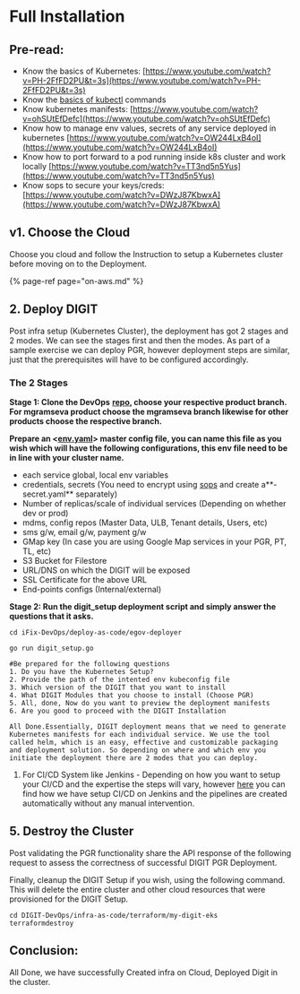 # Full Installation

## Pre-read: <a id="pre-read"></a>

* Know the basics of Kubernetes: [https://www.youtube.com/watch?v=PH-2FfFD2PU&t=3s](https://www.youtube.com/watch?v=PH-2FfFD2PU&t=3s)
* Know the [basics of kubectl](https://www.tutorialspoint.com/kubernetes/kubernetes_kubectl_commands.htm) commands
* Know kubernetes manifests: [https://www.youtube.com/watch?v=ohSUtEfDefc](https://www.youtube.com/watch?v=ohSUtEfDefc)
* Know how to manage env values, secrets of any service deployed in kubernetes [https://www.youtube.com/watch?v=OW244LxB4oI](https://www.youtube.com/watch?v=OW244LxB4oI)
* Know how to port forward to a pod running inside k8s cluster and work locally [https://www.youtube.com/watch?v=TT3nd5n5Yus](https://www.youtube.com/watch?v=TT3nd5n5Yus)
* Know sops to secure your keys/creds: [https://www.youtube.com/watch?v=DWzJ87KbwxA](https://www.youtube.com/watch?v=DWzJ87KbwxA)

## v1. Choose the Cloud <a id="v-1-choose-the-cloud"></a>

Choose you cloud and follow the Instruction to setup a Kubernetes cluster before moving on to the Deployment.

{% page-ref page="on-aws.md" %}



## 2. Deploy DIGIT <a id="2-deploy-digit"></a>

Post infra setup \(Kubernetes Cluster\), the deployment has got 2 stages and 2 modes. We can see the stages first and then the modes. As part of a sample exercise we can deploy PGR, however deployment steps are similar, just that the prerequisites will have to be configured accordingly.

### The 2 Stages <a id="the-2-stages"></a>

**Stage 1:  Clone the DevOps** [**repo**](https://github.com/egovernments/iFix-DevOps.git)**,  choose your respective product branch. For mgramseva product choose the mgramseva branch likewise for other products choose the respective branch.**

 **Prepare an &lt;**[**env.yaml**](https://github.com/egovernments/iFix-DevOps/blob/mgramseva/deploy-as-code/helm/environments/mgramseva-dev.yaml)**&gt; master config file, you can name this file as you wish which will have the following configurations, this env file need to be in line with your cluster name.**

* each service global, local env variables
* credentials, secrets \(You need to encrypt using [sops](https://github.com/mozilla/sops#updatekeys-command) and create a**-secret.yaml** separately\)
* Number of replicas/scale of individual services \(Depending on whether dev or prod\)
* mdms, config repos \(Master Data, ULB, Tenant details, Users, etc\)
* sms g/w, email g/w, payment g/w
* GMap key \(In case you are using Google Map services in your PGR, PT, TL, etc\)
* S3 Bucket for Filestore
* URL/DNS on which the DIGIT will be exposed
* SSL Certificate for the above URL
* End-points configs \(Internal/external\)

**Stage 2: Run the digit\_setup deployment script and simply answer the questions that it asks.**

```text
cd iFix-DevOps/deploy-as-code/egov-deployer

go run digit_setup.go

#Be prepared for the following questions
1. Do you have the Kubernetes Setup?
2. Provide the path of the intented env kubeconfig file
3. Which version of the DIGIT that you want to install
4. What DIGIT Modules that you choose to install (Choose PGR)
5. All, done, Now do you want to preview the deployment manifests 
6. Are you good to proceed with the DIGIT Installation

All Done.Essentially, DIGIT deployment means that we need to generate Kubernetes manifests for each individual service. We use the tool called helm, which is an easy, effective and customizable packaging and deployment solution. So depending on where and which env you initiate the deployment there are 2 modes that you can deploy.
```

1. For CI/CD System like Jenkins - Depending on how you want to setup your CI/CD and the expertise the steps will vary, however [here](https://develop.digit.org/setup/more-deploy-docs/deployment-key-concepts/cicd) you can find how we have setup CI/CD on Jenkins and the pipelines are created automatically without any manual intervention.



## 5. Destroy the Cluster <a id="5-destroy-the-cluster"></a>

Post validating the PGR functionality share the API response of the following request to assess the correctness of successful DIGIT PGR Deployment.

Finally, cleanup the DIGIT Setup if you wish, using the following command. This will delete the entire cluster and other cloud resources that were provisioned for the DIGIT Setup.

```text
cd DIGIT-DevOps/infra-as-code/terraform/my-digit-eks
terraformdestroy​
```

## Conclusion: <a id="conclusion"></a>

All Done, we have successfully Created infra on Cloud, Deployed Digit in the cluster.

